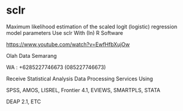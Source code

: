 # sclr
Maximum likelihood estimation of the scaled logit (logistic) regression model parameters Use sclr With (In) R Software

https://www.youtube.com/watch?v=EwfHfbXujOw

Olah Data Semarang

WA : +6285227746673 (085227746673)

Receive Statistical Analysis Data Processing Services Using

SPSS, AMOS, LISREL, Frontier 4.1, EVIEWS, SMARTPLS, STATA

DEAP 2.1, ETC
